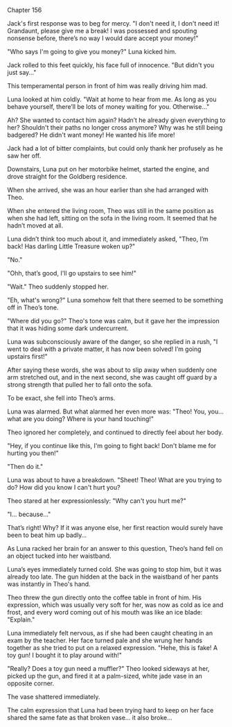 Chapter 156

Jack's first response was to beg for mercy. "I don't need it, I don't need it! Grandaunt, please give me a break! I was possessed and spouting nonsense before, there’s no way I would dare accept your money!"


"Who says I'm going to give you money?" Luna kicked him.


Jack rolled to this feet quickly, his face full of innocence. "But didn't you just say…"


This temperamental person in front of him was really driving him mad.


Luna looked at him coldly. "Wait at home to hear from me. As long as you behave yourself, there’ll be lots of money waiting for you. Otherwise…"


Ah? She wanted to contact him again? Hadn’t he already given everything to her? Shouldn't their paths no longer cross anymore? Why was he still being badgered? He didn't want money! He wanted his life more!


Jack had a lot of bitter complaints, but could only thank her profusely as he saw her off.


Downstairs, Luna put on her motorbike helmet, started the engine, and drove straight for the Goldberg residence.


When she arrived, she was an hour earlier than she had arranged with Theo.


When she entered the living room, Theo was still in the same position as when she had left, sitting on the sofa in the living room. It seemed that he hadn’t moved at all.


Luna didn’t think too much about it, and immediately asked, "Theo, I’m back! Has darling Little Treasure woken up?"


"No."


"Ohh, that’s good, I'll go upstairs to see him!"


"Wait." Theo suddenly stopped her.


"Eh, what's wrong?" Luna somehow felt that there seemed to be something off in Theo’s tone.


"Where did you go?" Theo's tone was calm, but it gave her the impression that it was hiding some dark undercurrent.


Luna was subconsciously aware of the danger, so she replied in a rush, "I went to deal with a private matter, it has now been solved! I’m going upstairs first!"


After saying these words, she was about to slip away when suddenly one arm stretched out, and in the next second, she was caught off guard by a strong strength that pulled her to fall onto the sofa.


To be exact, she fell into Theo’s arms.


Luna was alarmed. But what alarmed her even more was: "Theo! You, you… what are you doing? Where is your hand touching!"


Theo ignored her completely, and continued to directly feel about her body.


"Hey, if you continue like this, I'm going to fight back! Don't blame me for hurting you then!"


"Then do it."


Luna was about to have a breakdown. "Sheet! Theo! What are you trying to do? How did you know I can't hurt you?


Theo stared at her expressionlessly: "Why can't you hurt me?"


"I… because…"


That’s right! Why? If it was anyone else, her first reaction would surely have been to beat him up badly…


As Luna racked her brain for an answer to this question, Theo’s hand fell on an object tucked into her waistband.


Luna’s eyes immediately turned cold. She was going to stop him, but it was already too late. The gun hidden at the back in the waistband of her pants was instantly in Theo's hand.


Theo threw the gun directly onto the coffee table in front of him. His expression, which was usually very soft for her, was now as cold as ice and frost, and every word coming out of his mouth was like an ice blade: "Explain."


Luna immediately felt nervous, as if she had been caught cheating in an exam by the teacher. Her face turned pale and she wrung her hands together as she tried to put on a relaxed expression. "Hehe, this is fake! A toy gun! I bought it to play around with!"


"Really? Does a toy gun need a muffler?" Theo looked sideways at her, picked up the gun, and fired it at a palm-sized, white jade vase in an opposite corner.


The vase shattered immediately.


The calm expression that Luna had been trying hard to keep on her face shared the same fate as that broken vase… it also broke…

